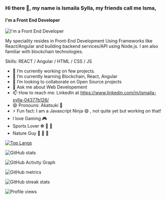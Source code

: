 ### Hi there 👋, my name is Ismaila Sylla, my friends call me Isma,
#### I'm a Front End Developer
![I'm a Front End Developer](https://media-exp1.licdn.com/dms/image/C5116AQEWD5u_RHTEcA/profile-displaybackgroundimage-shrink_350_1400/0/1586945582767?e=1622073600&v=beta&t=pceO9zpthPENEtzOilcIv6WVPRjMLkpelmRca1MK9oQ)

My speciality resides in Front-End Development Using Frameworks like React/Angular and building backend services/API using Node.js. I am also familiar with blockchain technologies.

Skills: REACT / Angular / HTML / CSS / JS 

- 🔭 I’m currently working on few projects. 
- 🌱 I’m currently learning Blockchain, React, Angular  
- 👯 I’m looking to collaborate on Open Source projects 
- 💬 Ask me about Web Developement 
- 📫 How to reach me: LinkedIn at https://www.linkedin.com/in/ismaila-sylla-04377b126/ 
- 😄 Pronouns: Akatsuki 🥷 
- ⚡ Fun fact: I am a Javascript Ninja 😄 , not quite yet but working on that! 
- I love Gaming 🎮 
- Sports Lover ⚽️ 🏀 🏉
- Nature Guy 🌴 🌳 🌺


[![Top Langs](https://github-readme-stats.vercel.app/api/top-langs/?username=ismailasylla)](https://github.com/anuraghazra/github-readme-stats)

![GitHub stats](https://github-readme-stats.vercel.app/api?username=ismailasylla&show_icons=true&count_private=true)  

![GitHub Activity Graph](https://activity-graph.herokuapp.com/graph?username=ismailasylla)  

![GitHub metrics](https://metrics.lecoq.io/ismailasylla)  

![GitHub streak stats](https://github-readme-streak-stats.herokuapp.com/?user=ismailasylla)  

![Profile views](https://gpvc.arturio.dev/ismailasylla)  

